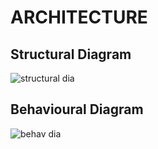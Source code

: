 # ARCHITECTURE
## Structural Diagram

![structural dia](https://user-images.githubusercontent.com/101051555/168416280-9b79da43-0bb0-4c5d-9c3b-c9b5a468240d.PNG)


## Behavioural Diagram


![behav dia](https://user-images.githubusercontent.com/101051555/168416643-d0f60cf2-f9f4-4634-8f83-f06e28444cf0.PNG)
